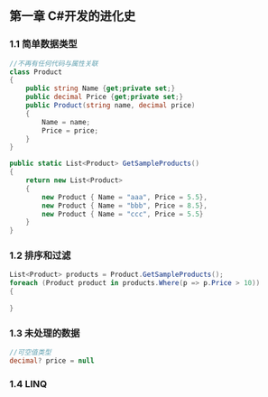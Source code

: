 ## 第一章 C#开发的进化史

### 1.1 简单数据类型

```csharp
//不再有任何代码与属性关联
class Product
{
    public string Name {get;private set;}
    public decimal Price {get;private set;}
    public Product(string name, decimal price)
    {
        Name = name;
        Price = price;
    }
}

public static List<Product> GetSampleProducts()
{
    return new List<Product>
    {
        new Product { Name = "aaa", Price = 5.5},
        new Product { Name = "bbb", Price = 8.5},
        new Product { Name = "ccc", Price = 5.5}
    }
}
```

### 1.2 排序和过滤

```csharp
List<Product> products = Product.GetSampleProducts();
foreach (Product product in products.Where(p => p.Price > 10))
{
    
}
```

### 1.3 未处理的数据

```csharp
//可空值类型
decimal? price = null
```

### 1.4 LINQ

